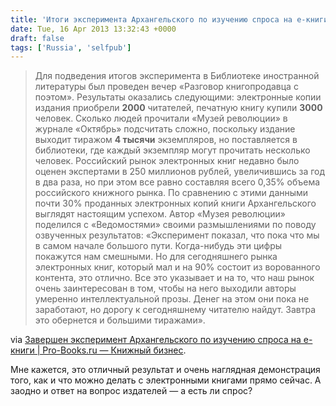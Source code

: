 ```yaml
---
title: 'Итоги эксперимента Архангельского по изучению спроса на е-книги'
date: Tue, 16 Apr 2013 13:32:43 +0000
draft: false
tags: ['Russia', 'selfpub']
---
```


> Для подведения итогов эксперимента в Библиотеке иностранной литературы был проведен вечер «Разговор книгопродавца с поэтом». Результаты оказались следующими: электронные копии издания приобрели **2000** читателей, печатную книгу купили **3000** человек. Сколько людей прочитали «Музей революции» в журнале «Октябрь» подсчитать сложно, поскольку издание выходит тиражом **4 тысячи** экземпляров, но поставляется в библиотеки, где каждый экземпляр могут прочитать несколько человек. Российский рынок электронных книг недавно было оценен экспертами в 250 миллионов рублей, увеличившись за год в два раза, но при этом все равно составляя всего 0,35% объема российского книжного рынка. По сравнению с этими данными почти 30% проданных электронных копий книги Архангельского выглядят настоящим успехом. Автор «Музея революции» поделился с «Ведомостями» своими размышлениями по поводу озвученных результатов: «Эксперимент показал, что пока что мы в самом начале большого пути. Когда-нибудь эти цифры покажутся нам смешными. Но для сегодняшнего рынка электронных книг, который мал и на 90% состоит из ворованного контента, это отлично. Все это указывает и на то, что наш рынок очень заинтересован в том, чтобы на него выходили авторы умеренно интеллектуальной прозы. Денег на этом они пока не заработают, но дорогу к сегодняшнему читателю найдут. Завтра это обернется и большими тиражами».

via [Завершен эксперимент Архангельского по изучению спроса на е-книги | Pro-Books.ru — Книжный бизнес](http://www.pro-books.ru/news/3/12210).

Мне кажется, это отличный результат и очень наглядная демонстрация того, как и что можно делать с электронными книгами прямо сейчас. А заодно и ответ на вопрос издателей — а есть ли спрос?